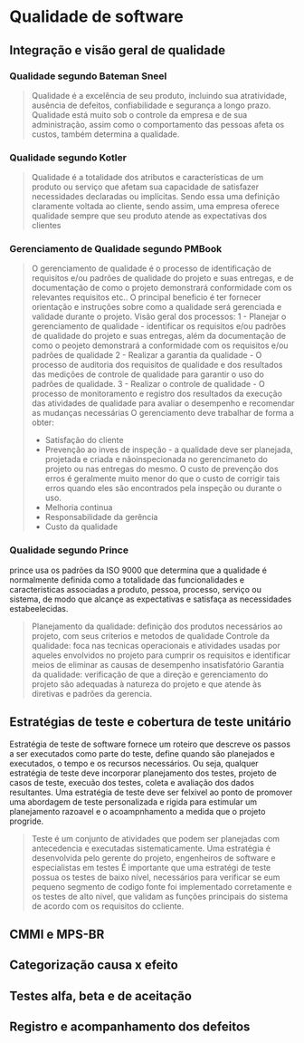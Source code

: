 # Qualidade de software
## Integração e visão geral de qualidade
### Qualidade segundo Bateman Sneel
> Qualidade é a excelência de seu produto, incluindo sua atratividade, ausência de defeitos, confiabilidade e segurança a longo prazo.
> Qualidade está muito sob o controle da empresa e de sua administração, assim como o comportamento das pessoas afeta os custos, também determina a qualidade.
### Qualidade segundo Kotler
> Qualidade é a totalidade dos atributos e características de um produto ou serviço que afetam sua capacidade de satisfazer necessidades declaradas ou implícitas. Sendo essa uma definição
claramente voltada ao cliente, sendo assim, uma empresa oferece qualidade sempre que seu produto atende as expectativas dos clientes
### Gerenciamento de Qualidade segundo PMBook
> O gerenciamento de qualidade é o processo de identificação de requisitos e/ou padrões de qualidade do projeto e suas entregas, e de documentação de como o projeto demonstrará conformidade com os relevantes requisitos etc.. O principal beneficio é ter fornecer orientação e instruções sobre como a qualidade será gerenciada e validade durante o projeto.
Visão geral dos processos:
1 - Planejar o gerenciamento de qualidade - identificar os requisitos e/ou padrões de qualidade do projeto e suas entregas, além da documentação de como o peojeto demonstrará a conformidade com os requisitos e/ou padrões de qualidade
2 - Realizar a garantia da qualidade - O processo de auditoria dos requisitos de qualidade e dos resultados das medições de controle de qualidade para garantir o uso do padrões de qualidade.
3 - Realizar o controle de qualidade - O processo de monitoramento e registro dos resultados da execução das atividades de qualidade para avaliar o desempenho e recomendar as mudanças necessárias
> O gerenciamento deve trabalhar de forma a obter:
> - Satisfação do cliente
> - Prevenção ao inves de inspeção - a qualidade deve ser planejada, projetada e criada e nãoinspecionada no gerencimaneto do projeto ou nas entregas do mesmo. O
> custo de prevenção dos erros é geralmente muito menor do que o custo de corrigir tais erros quando eles são encontrados pela inspeção ou durante o uso.
> - Melhoria continua
> - Responsabilidade da gerência
> - Custo da qualidade
  
### Qualidade segundo Prince
prince usa os padrões da ISO 9000 que determina que a qualidade é normalmente definida como a totalidade das funcionalidades
e caracteristicas associadas a produto, pessoa, processo, serviço ou sistema, de modo que alcançe as expectativas e satisfaça as necessidades
estabeelecidas.
> Planejamento da qualidade: definição dos produtos necessários ao projeto, com seus criterios e metodos de qualidade
> Controle da qualidade: foca nas tecnicas operacionais e atividades usadas por aqueles envolvidos no projeto para cumprir os requisitos e identificar meios de eliminar as causas de desempenho insatisfatório
> Garantia da qualidade: verificação de que a direção e gerenciamento do projeto são adequadas à natureza do projeto e que atende às diretivas e padrões da gerencia.

## Estratégias de teste e cobertura de teste unitário
Estratégia de teste de software fornece um roteiro que descreve os passos a ser executados como parte do teste, define quando são planejados e executados, o tempo e os recursos necessários. Ou seja, qualquer estratégia de teste deve incorporar planejamento dos testes, projeto de casos de teste, execuão dos testes, coleta e avaliação dos dados resultantes. Uma estratégia de teste deve ser felxivel ao ponto de promover uma abordagem de teste personalizada e rigida para estimular um planejamento razoavel e o acoampnhamento a medida que o projeto progride.
> Teste é um conjunto de atividades que podem ser planejadas com antecedencia e executadas sistematicamente. Uma estratégia é desenvolvida pelo gerente do projeto, engenheiros de software e especialistas em testes
> É importante que uma estratégi de teste possua os testes de baixo nível, necessários para verificar se eum pequeno segmento de codigo fonte foi implementado corretamente e os testes de alto nivel, que validam as funções principais do sistema de acordo com os requisitos do ccliente.
## CMMI e MPS-BR
## Categorização causa x efeito
## Testes alfa, beta e de aceitação
## Registro e acompanhamento dos defeitos

